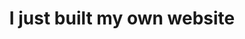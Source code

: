 ---
layout: photo_set
title: I just built my own website
permalink: /posts/personal_site/
time: 10th May, 2022
company: Personal
description: "The domain from [namecheap](https://www.namecheap.com/) and the site hosted on good old [github](https://github.com/). It's powered by [Jekyll](http://jekyllrb.com) and I can use Markdown to author my posts. It follows [JONATHAN MCGLONE](http://jmcglone.com/guides/github-pages/)'s guide on how to host using [github pages](https://pages.github.com/). It actually is a lot easier than I thought it was going to be.<!--more-->" 

photos:
    set: temp
    size: 0
---